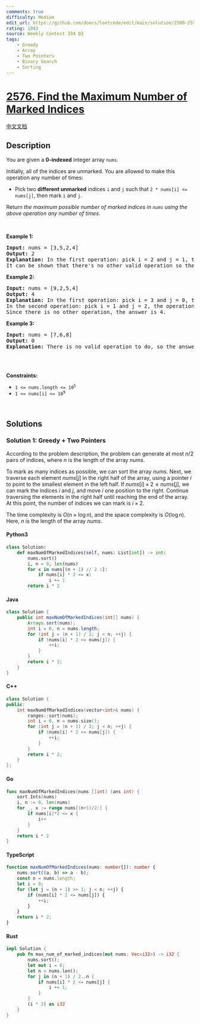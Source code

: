 ```yaml
---
comments: true
difficulty: Medium
edit_url: https://github.com/doocs/leetcode/edit/main/solution/2500-2599/2576.Find%20the%20Maximum%20Number%20of%20Marked%20Indices/README_EN.md
rating: 1843
source: Weekly Contest 334 Q3
tags:
    - Greedy
    - Array
    - Two Pointers
    - Binary Search
    - Sorting
---
```


<!-- problem:start -->

# [2576. Find the Maximum Number of Marked Indices](https://leetcode.com/problems/find-the-maximum-number-of-marked-indices)

[中文文档](/solution/2500-2599/2576.Find%20the%20Maximum%20Number%20of%20Marked%20Indices/README.md)

## Description

<!-- description:start -->

<p>You are given a <strong>0-indexed</strong> integer array <code>nums</code>.</p>

<p>Initially, all of the indices are unmarked. You are allowed to make this operation any number of times:</p>

<ul>
	<li>Pick two <strong>different unmarked</strong> indices <code>i</code> and <code>j</code> such that <code>2 * nums[i] &lt;= nums[j]</code>, then mark <code>i</code> and <code>j</code>.</li>
</ul>

<p>Return <em>the maximum possible number of marked indices in <code>nums</code> using the above operation any number of times</em>.</p>

<p>&nbsp;</p>
<p><strong class="example">Example 1:</strong></p>

<pre>
<strong>Input:</strong> nums = [3,5,2,4]
<strong>Output:</strong> 2
<strong>Explanation: </strong>In the first operation: pick i = 2 and j = 1, the operation is allowed because 2 * nums[2] &lt;= nums[1]. Then mark index 2 and 1.
It can be shown that there&#39;s no other valid operation so the answer is 2.
</pre>

<p><strong class="example">Example 2:</strong></p>

<pre>
<strong>Input:</strong> nums = [9,2,5,4]
<strong>Output:</strong> 4
<strong>Explanation: </strong>In the first operation: pick i = 3 and j = 0, the operation is allowed because 2 * nums[3] &lt;= nums[0]. Then mark index 3 and 0.
In the second operation: pick i = 1 and j = 2, the operation is allowed because 2 * nums[1] &lt;= nums[2]. Then mark index 1 and 2.
Since there is no other operation, the answer is 4.
</pre>

<p><strong class="example">Example 3:</strong></p>

<pre>
<strong>Input:</strong> nums = [7,6,8]
<strong>Output:</strong> 0
<strong>Explanation: </strong>There is no valid operation to do, so the answer is 0.

</pre>

<p>&nbsp;</p>
<p><strong>Constraints:</strong></p>

<ul>
	<li><code>1 &lt;= nums.length &lt;= 10<sup>5</sup></code></li>
	<li><code>1 &lt;= nums[i] &lt;= 10<sup>9</sup></code></li>
</ul>

<p>&nbsp;</p>
<style type="text/css">.spoilerbutton {display:block; border:dashed; padding: 0px 0px; margin:10px 0px; font-size:150%; font-weight: bold; color:#000000; background-color:cyan; outline:0;
}
.spoiler {overflow:hidden;}
.spoiler > div {-webkit-transition: all 0s ease;-moz-transition: margin 0s ease;-o-transition: all 0s ease;transition: margin 0s ease;}
.spoilerbutton[value="Show Message"] + .spoiler > div {margin-top:-500%;}
.spoilerbutton[value="Hide Message"] + .spoiler {padding:5px;}
</style>

<!-- description:end -->

## Solutions

<!-- solution:start -->

### Solution 1: Greedy + Two Pointers

According to the problem description, the problem can generate at most $n / 2$ pairs of indices, where $n$ is the length of the array $\textit{nums}$.

To mark as many indices as possible, we can sort the array $\textit{nums}$. Next, we traverse each element $\textit{nums}[j]$ in the right half of the array, using a pointer $\textit{i}$ to point to the smallest element in the left half. If $\textit{nums}[i] \times 2 \leq \textit{nums}[j]$, we can mark the indices $\textit{i}$ and $\textit{j}$, and move $\textit{i}$ one position to the right. Continue traversing the elements in the right half until reaching the end of the array. At this point, the number of indices we can mark is $\textit{i} \times 2$.

The time complexity is $O(n \times \log n)$, and the space complexity is $O(\log n)$. Here, $n$ is the length of the array $\textit{nums}$.

<!-- tabs:start -->

#### Python3

```python
class Solution:
    def maxNumOfMarkedIndices(self, nums: List[int]) -> int:
        nums.sort()
        i, n = 0, len(nums)
        for x in nums[(n + 1) // 2 :]:
            if nums[i] * 2 <= x:
                i += 1
        return i * 2
```

#### Java

```java
class Solution {
    public int maxNumOfMarkedIndices(int[] nums) {
        Arrays.sort(nums);
        int i = 0, n = nums.length;
        for (int j = (n + 1) / 2; j < n; ++j) {
            if (nums[i] * 2 <= nums[j]) {
                ++i;
            }
        }
        return i * 2;
    }
}
```

#### C++

```cpp
class Solution {
public:
    int maxNumOfMarkedIndices(vector<int>& nums) {
        ranges::sort(nums);
        int i = 0, n = nums.size();
        for (int j = (n + 1) / 2; j < n; ++j) {
            if (nums[i] * 2 <= nums[j]) {
                ++i;
            }
        }
        return i * 2;
    }
};
```

#### Go

```go
func maxNumOfMarkedIndices(nums []int) (ans int) {
	sort.Ints(nums)
	i, n := 0, len(nums)
	for _, x := range nums[(n+1)/2:] {
		if nums[i]*2 <= x {
			i++
		}
	}
	return i * 2
}
```

#### TypeScript

```ts
function maxNumOfMarkedIndices(nums: number[]): number {
    nums.sort((a, b) => a - b);
    const n = nums.length;
    let i = 0;
    for (let j = (n + 1) >> 1; j < n; ++j) {
        if (nums[i] * 2 <= nums[j]) {
            ++i;
        }
    }
    return i * 2;
}
```

#### Rust

```rust
impl Solution {
    pub fn max_num_of_marked_indices(mut nums: Vec<i32>) -> i32 {
        nums.sort();
        let mut i = 0;
        let n = nums.len();
        for j in (n + 1) / 2..n {
            if nums[i] * 2 <= nums[j] {
                i += 1;
            }
        }
        (i * 2) as i32
    }
}
```

<!-- tabs:end -->

<!-- solution:end -->

<!-- problem:end -->
